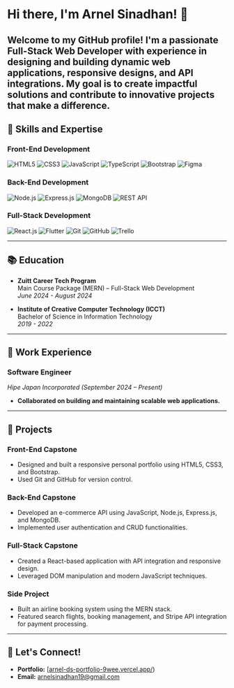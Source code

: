 # Hi there, I'm Arnel Sinadhan! 👋

Welcome to my GitHub profile! I'm a passionate **Full-Stack Web Developer** with experience in designing and building dynamic web applications, responsive designs, and API integrations. My goal is to create impactful solutions and contribute to innovative projects that make a difference.
---

## 🔧 Skills and Expertise

### **Front-End Development**
![HTML5](https://img.shields.io/badge/HTML5-%23E34F26.svg?style=for-the-badge&logo=html5&logoColor=white)
![CSS3](https://img.shields.io/badge/CSS3-%231572B6.svg?style=for-the-badge&logo=css3&logoColor=white)
![JavaScript](https://img.shields.io/badge/JavaScript-%23F7DF1E.svg?style=for-the-badge&logo=javascript&logoColor=black)
![TypeScript](https://img.shields.io/badge/TypeScript-%23007ACC.svg?style=for-the-badge&logo=typescript&logoColor=white)
![Bootstrap](https://img.shields.io/badge/Bootstrap-%23563D7C.svg?style=for-the-badge&logo=bootstrap&logoColor=white)
![Figma](https://img.shields.io/badge/Figma-%23F24E1E.svg?style=for-the-badge&logo=figma&logoColor=white)

### **Back-End Development**
![Node.js](https://img.shields.io/badge/Node.js-%23339933.svg?style=for-the-badge&logo=nodedotjs&logoColor=white)
![Express.js](https://img.shields.io/badge/Express.js-%23000000.svg?style=for-the-badge&logo=express&logoColor=white)
![MongoDB](https://img.shields.io/badge/MongoDB-%2347A248.svg?style=for-the-badge&logo=mongodb&logoColor=white)
![REST API](https://img.shields.io/badge/REST-API-blue?style=for-the-badge)

### **Full-Stack Development**
![React.js](https://img.shields.io/badge/React-%2361DAFB.svg?style=for-the-badge&logo=react&logoColor=black)
![Flutter](https://img.shields.io/badge/Flutter-%2302569B.svg?style=for-the-badge&logo=flutter&logoColor=white)
![Git](https://img.shields.io/badge/Git-%23F05033.svg?style=for-the-badge&logo=git&logoColor=white)
![GitHub](https://img.shields.io/badge/GitHub-%23181717.svg?style=for-the-badge&logo=github&logoColor=white)
![Trello](https://img.shields.io/badge/Trello-%23026AA7.svg?style=for-the-badge&logo=trello&logoColor=white)

---

## 📚 Education

- **Zuitt Career Tech Program**  
  Main Course Package (MERN) – Full-Stack Web Development  
  *June 2024 - August 2024*

- **Institute of Creative Computer Technology (ICCT)**  
  Bachelor of Science in Information Technology  
  *2019 - 2022*

---

## 💼 Work Experience

### **Software Engineer**  
*Hipe Japan Incorporated (September 2024 – Present)*  
- **Collaborated on building and maintaining scalable web applications.**
  
---

## 🚀 Projects

### **Front-End Capstone**
- Designed and built a responsive personal portfolio using HTML5, CSS3, and Bootstrap.
- Used Git and GitHub for version control.

### **Back-End Capstone**
- Developed an e-commerce API using JavaScript, Node.js, Express.js, and MongoDB.
- Implemented user authentication and CRUD functionalities.

### **Full-Stack Capstone**
- Created a React-based application with API integration and responsive design.
- Leveraged DOM manipulation and modern JavaScript techniques.

### **Side Project**
- Built an airline booking system using the MERN stack.
- Featured search flights, booking management, and Stripe API integration for payment processing.

---

## 🌟 Let's Connect!
- **Portfolio:** [[arnel-ds-portfolio-9wee.vercel.app/](https://arnel-ds-portfolio-9wee.vercel.app/))  
- **Email:** arnelsinadhan19@gmail.com  
